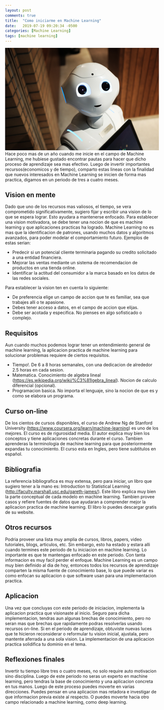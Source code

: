 ```yaml
---
layout: post
comments: true
title:  "Como iniciarme en Machine Learning"
date:   2019-07-19 09:20:34 -0500
categories: [Machine Learning]
tags: [machine learning]
---
```

![png](/assets/2019-07-19-como-iniciarme-en-machine-learning/img_01.jpg)
Hace poco mas de un año cuando me inicie en el campo de Machine Learning, me hubiese gustado encontrar pautas para hacer que dicho proceso de aprendizaje sea mas efectivo. Luego de invertir importantes recursos(economicos y de tiempo), comparto estas lineas con la finalidad que nuevos interesados en Machine Learning se inicien de forma mas practica, digamos en un periodo de tres a cuatro meses. 

## Vision en mente
Dado que uno de los recursos mas valiosos, el tiempo, se vera comprometido significativamente, sugiero fijar y escribir una vision de lo que se espera lograr. Esto ayudara a mantenerse enfocado. Para establecer una vision motivadora, se debe tener una nocion de que es machine learning y que aplicaciones practicas ha logrado. Machine Learning no es mas que la identificacion de patrones, usando muchos datos y algoritmos avanzados, para poder modelar el comportamiento futuro. Ejemplos de estas serian: 
* Predecir si un potencial cliente terminaria pagando su credito solicitado a una entidad financiera.
* Mejorar las ventas mediante un sistema de recomendacion de productos en una tienda online.
* Identificar la actitud del consumidor a la marca basado en los datos de las redes sociales.

Para establecer la vision ten en cuenta lo siguiente:
* De preferencia elige un campo de accion que te es familiar, sea que trabajes alli o te apasione.
* Debes tener acceso a datos, en el campo de accion que elijas. 
* Debe ser acotada y especifica. No pienses en algo sofisticado o complejo.

## Requisitos
Aun cuando muchos podemos lograr tener un entendimiento general de machine learning, la aplicacion practica de machine learning para solucionar problemas requiere de ciertos requisitos.  
* Tiempo!. De 6 a 8 horas semanales, con una dedicacion de alrededor 2.5 horas en cada sesion.
* Matematica. Conocimiento de algebra lineal (https://es.wikipedia.org/wiki/%C3%81lgebra_lineal). Nocion de calculo diferencial (opcional).
* Programacion basica. No importa el lenguaje, sino la nocion de que es y como se elabora un programa.

## Curso on-line
De los cientos de cursos disponibles, el curso de Andrew Ng de Stanford University (https://www.coursera.org/learn/machine-learning) es uno de los mejores. El curso es de rigurosidad media. El autor explica muy bien los conceptos y tiene aplicaciones concretas durante el curso. Tambien aprenderas la terminologia de machine learning para que posteriormente expandas tu conocimiento. El curso esta en Ingles, pero tiene subtitulos en español. 

## Bibliografia
La referencia bibliografica es muy extensa, pero para iniciar, un libro que sugiero tener a la mano es: Introduction to Statistical Learning (http://faculty.marshall.usc.edu/gareth-james/). Este libro explica muy bien la parte conceptual de cada modelo en machine learning. Tambien provee casos y refiere fuentes de datos que ayudaran a comprender mejor la aplicacion practica de machine learning. El libro lo puedes descargar gratis de su website. 

## Otros recursos
Podria proveer una lista muy amplia de cursos, libros, papers, video tutoriales, blogs, articulos, etc. Sin embargo, esto ha estado y estara alli cuando termines este periodo de tu iniciacion en machine learning. Lo importante es que te mantengas enfocado en este periodo. Con tanta informacion es muy facil perder el enfoque. Machine Learning es un campo muy bien definido al dia de hoy, entonces todos los recursos de aprendizaje comparten la misma fuente de conocimiento base, lo que puede variar es como enfocan su aplicacion o que software usan para una implementacion practica. 

## Aplicacion
Una vez que concluyas con este periodo de iniciacion, implementa la aplicacion practica que visionaste al inicio. Seguro para dicha implementacion, tendras aun algunas brechas de conocimiento, pero no seran mas que brechas que rapidamente podras resolverlas usando recursos on-line. Si en el periodo de aprendizaje, obtuviste nuevas luces que te hicieron reconsiderar o reformular tu vision inicial, ajustala, pero mantente aferrada a una sola vision. La implementacion de una aplicacion practica solidifica tu dominio en el tema.

## Reflexiones finales
Invertir tu tiempo libre tres o cuatro meses, no solo require auto motivacion sino disciplina. Luego de este periodo no seras un experto en machine learning, pero tendras la base de conocimiento y una aplicacion concreta en tus manos. Luego de este proceso puedes moverte en varias direcciones. Puedes pensar en una aplicacion mas retadora e investigar de que informacion previa existe al respecto. O puedes moverte hacia otro campo relacionado a machine learning, como deep learning. 







